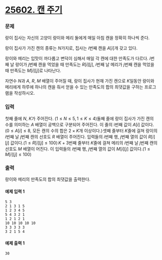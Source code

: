 # [25602. 캔 주기](https://www.acmicpc.net/problem/25602)

### 문제
랑이 집사는 자신의 고양이 랑이와 메리 둘에게 매일 아침 캔을 정확히 하나씩 준다.

랑이 집사가 가진 캔의 종류는 $N$가지로, 집사는 $i$번째 캔을 $A[i]$개 갖고 있다.

랑이와 메리는 입맛이 까다롭고 변덕이 심해서 매일 각 캔에 대한 만족도가 다르다. 
$i$번째 날 랑이가 $j$번째 캔을 먹었을 때 만족도는 $R[i][j]$, $i$번째 날 메리가 $j$번째 캔을 먹었을 때 만족도는 $M[i][j]$로 나타난다.

자연수 $N$과 $A$, $R$, $M$ 배열이 주어질 때, 랑이 집사가 현재 가진 캔으로 $K$일동안 랑이와 메리에게 하루에 하나의 캔을 줘서 얻을 수 있는 만족도의 합의 최댓값을 구하는 프로그램을 작성하시오.

### 입력
첫째 줄에 $N$, $K$가 주어진다. ($1 \le N \le 5, 1 \le K \le 4$)둘째 줄에 랑이 집사가 가진 캔의 수를 의미하는 $A$ 배열이 공백으로 구분되어 주어진다. 이 줄의 i번째 값이 $A[i]$ 값이다.$(0 \le A[i] \le 8$, 모든 캔의 수의 합은 $2 \times K$개 이상이다.$)$ 셋째 줄부터 $K$줄에 걸쳐 랑이의 $i$번째 날 $j$번째 캔의 선호도 $R$ 배열이 주어진다.  입력들의 $i$번째 행, $j$번째 열의 값이 $R[i][j]$ 값이다.$(1 \le R[i][j] \le 100)$  $K + 3$번째 줄부터 $K$줄에 걸쳐 메리의 $i$번째 날 $j$번째 캔의 선호도 $M$ 배열이 어진다. 이 입력들의 $i$번째 행, $j$번째 열의 값이 $M[i][j]$ 값이다.$(1 \le M[i][j] \le 100)$ 
### 출력
랑이와 메리의 만족도의 합의 최댓값을 출력한다.

#### 예제 입력 1 
    5 3
    2 1 3 1 5
    1 2 3 4 5
    5 4 3 2 1
    1 2 1 2 1
    10 10 10 10 10
    3 3 3 3 3
    3 2 1 5 4
#### 예제 출력 1 
    30